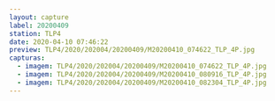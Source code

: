 ```yaml
---
layout: capture
label: 20200409
station: TLP4
date: 2020-04-10 07:46:22
preview: TLP4/2020/202004/20200409/M20200410_074622_TLP_4P.jpg
capturas:
  - imagem: TLP4/2020/202004/20200409/M20200410_074622_TLP_4P.jpg
  - imagem: TLP4/2020/202004/20200409/M20200410_080916_TLP_4P.jpg
  - imagem: TLP4/2020/202004/20200409/M20200410_082304_TLP_4P.jpg
---
```

